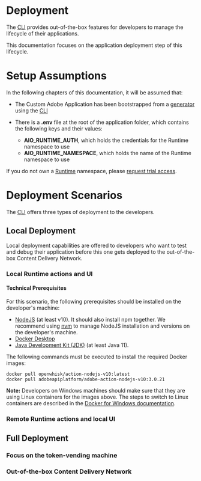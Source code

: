 # Deployment

The [CLI](https://github.com/adobe/aio-cli) provides out-of-the-box features for developers to manage the lifecycle of their  applications.

This documentation focuses on the application deployment step of this lifecycle.

# Setup Assumptions

In the following chapters of this documentation, it will be assumed that:

- The Custom Adobe Application has been bootstrapped from a [generator](https://github.com/adobe/generator-aio-app/) using the [CLI](https://github.com/adobe/aio-cli)
- There is a **.env** file at the root of the application folder, which contains the following keys and their values:

  - **AIO_RUNTIME_AUTH**, which holds the credentials for the Runtime namespace to use
  - **AIO_RUNTIME_NAMESPACE**, which holds the name of the Runtime namespace to use
  
If you do not own a [Runtime](https://github.com/AdobeDocs/adobeio-runtime) namespace, please [request trial access]().

# Deployment Scenarios

The [CLI](https://github.com/adobe/aio-cli) offers three types of deployment to the developers.

## Local Deployment

Local deployment capabilities are offered to developers who want to test and debug their application before this one gets deployed to the out-of-the-box Content Delivery Network.

### Local Runtime actions and UI

#### Technical Prerequisites

For this scenario, the following prerequisites should be installed on the developer's machine:

- [NodeJS](https://nodejs.org/en/download/) (at least v10). It should also install npm together. We recommend using [nvm](https://github.com/nvm-sh/nvm/blob/master/README.md) to manage NodeJS installation and versions on the developer's machine. 
- [Docker Desktop](https://www.docker.com/get-started)
- [Java Development Kit (JDK)](https://www.oracle.com/technetwork/java/javase/overview/index.html) (at least Java 11).

The following commands must be executed to install the required Docker images:

```
docker pull openwhisk/action-nodejs-v10:latest
docker pull adobeapiplatform/adobe-action-nodejs-v10:3.0.21
```

**Note:** Developers on Windows machines should make sure that they are using Linux containers for the images above.
The steps to switch to Linux containers are described in the [Docker for Windows documentation](https://docs.docker.com/docker-for-windows/).

### Remote Runtime actions and local UI

## Full Deployment

### Focus on the token-vending machine

### Out-of-the-box Content Delivery Network
